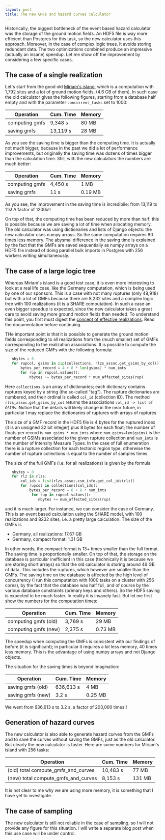 ```yaml
---
layout: post
title: The new GMFs and hazard curves calculator
---
```


Historically, the biggest bottleneck of the event based hazard calculator
was the storage of the ground motion fields. An HDF5 file
is way more efficient than Postgres for this task, so the new
calculator uses this approach. Moreover, in the case of complex logic
trees, it avoids storing redundant data. The two optimizations combined
produce an impressive (actually an insane) speedup. Let me show off the
improvement by considering a few specific cases.

The case of a single realization
--------------------------------------

Let's start from the good old [Miriam's island](
/2013/05/17/the-story-of-Miriam-island/), which is a computation with
1,792 sites and a lot of ground motion fields, (4.6 GB of them). In
such case the old calculator gives the following figures, starting
from a database half empty and with the parameter `concurrent_tasks`
set to 1000:

Operation              | Cum. Time| Memory
-----------------------|----------|--------
computing gmfs         | 9,348 s  | 80 MB
saving gmfs 	       | 13,119 s | 28 MB

As you see the saving time is bigger than the computing time. It is
actually not much bigger, because in the past we did a lot of
performance improvements, but originally the saving time was
dozens of times bigger than the calculation time. Still, with the
new calculators the numbers are much better:

Operation              | Cum. Time| Memory
-----------------------|----------|--------
computing gmfs         | 4,450 s  | 1 MB
saving gmfs 	       | 11 s     | 0.19 MB

As you see, the improvement in the saving time is incredibile: from
13,119 to 11s! A factor of 1200x!!

On top of that, the computing time has been reduced by more than half:
this is possible because we are saving a lot of time when allocating
memory. The old calculator was using dictionaries and lists of Django
objects: the new calculator uses numpy arrays. So the same computation
requires 80 times less memory. The abysmal difference in the saving time is
explained by the fact that the GMFs are saved sequentially as numpy
arrays on a HDF5 file instead of doing parallel bulk imports in
Postgres with 256 workers writing simultaneously.

The case of a large logic tree
--------------------------------

Whereas Miriam's island is a good test case, it is even more interesting
to look at a real life case, like the Germany computation,
which is being used by one of our sponsors. This is a case with not many
ruptures (only 48,918) but with a lot of GMFs because there are 8,232 sites
and a complex logic tree with 100 realizations (it is a SHARE
computation). In such a case an even bigger speedup is expected, since
the new calculator takes a great
care to avoid saving more ground motion fields than needed.
To understand this point, you first must digest the
[concept of effective realizations](http://docs.openquake.org/oq-risklib/master/effective-realizations.html). Read the documentation before continuing.

THe important point is that it is
possible to generate the ground motion fields corresponding to all
realizations from the (much smaller) set of GMFs corresponding to the
realization associations. It is possible to compute the size of the
reduced GMFs with the following formula:

```python
   nbytes = 0
   for rupcol, gsims in zip(collections, rlzs_assoc.get_gsims_by_col()):
       bytes_per_record = 4 + 8 * len(gsims) * num_imts
       for rup in rupcol.values():
           nbytes += bytes_per_record * num_affected_sites(rup)
```

Here `collections` is an array of dictionaries; each dictionary
contains ruptures keyed by a string (the so-called "tag"). The rupture
dictionaries are numbered, and their ordinal is called `col_id`
(collection ID). The method `rlzs_assoc.get_gsims_by_col` returns the
associations `col_id -> list of GSIMs`. Notice that the details will
likely change in the near future, in particular I may replace the
dictionaries of ruptures with arrays of ruptures.

The size of a GMF record in the HDF5 file is 4 bytes for the ruptured index
(it is an unsigned 32 bit integer) plus 8 bytes for each float; the number
of floats per record is `num_gsims * num_imts` where `num_gsims=len(gsims)` is the
number of GSIMs associated to the given rupture collection and `num_imts`
is the number of Intensity Measure Types.
In the case of full enumeration there is a rupture
collection for each tectonic region type, otherwise the number of
rupture collections is equal to the number of samples times 

The size of the full GMFs (i.e. for all realizations) is given by
the formula

```python
   nbytes = 0
   for rlz in rlzs:
       col_ids = list(rlzs_assoc.csm_info.get_col_ids(rlz))
       for rupcol in collections[col_ids]:
           bytes_per_record = 8 + 8 * num_imts
            for rup in rupcol.values():
               nbytes += num_affected_sites(rup)
```

and it is much larger. For instance, we can consider the case of Germany.
This is an event based calculation using the SHARE model, with 100
realizations and 8232 sites, i.e. a pretty large calculation.
The size of the GMFs is

- Germany, all realizations: 17.67 GB
- Germany, compact format: 1.31 GB

In other words, the compact format is 13+ times smaller than the
full format. The saving time is proportionally smaller. On top
of that, the storage on the database is particular inefficient
in this case (technically it is because we are storing short arrays)
so that the old calculator is storing around 46 GB of data. This
includes the ruptures, which however are smaller than the GMFs.
The saving time on the database is affected by the high level
of concurrency (I run this computation with 1000 tasks on a cluster
with 256 cores), by the fact that the database was half full, and
of course by the various database constraints (primary keys and
others). So the HDF5 saving is expected to be much faster.
In reality it is insanely fast. But let me first show the
numbers for the computation times:

Operation              | Cum. Time| Memory
-----------------------|----------|---------
computing gmfs (old)   | 3,769 s | 29 MB
computing gmfs (new)   | 2,375 s | 0.73 MB

The speedup when computing the GMFs is consistent with our findings of
before (it is significant); in particular it requires a *lot* less memory,
40 times less memory. This is the advantage of using numpy arrays and
not Django objects.

The situation for the saving times is beyond imagination:

Operation              | Cum. Time| Memory
-----------------------|-----------|-------
saving gmfs (old)      | 636,613 s | 4 MB
saving gmfs (new)      | 3.2 s   | 0.25 MB

We went from 636,613 s to 3.2 s, a factor of 200,000 times!!


Generation of hazard curves
--------------------------------

The new calculator is also able to generate hazard curves from the GMFs
and to save the curves without saving the GMFs, just as the old calculator.
But clearly the new calculator is faster. Here are
some numbers for Miriam's island with 256 tasks:


Operation              | Cum. Time| Memory
-----------------------|----------|---------
 (old) total compute_gmfs_and_curves | 10,483 s | 77 MB
 (new) total compute_gmfs_and_curves | 8,153 s | 131 MB


It is not clear to me why we are using more memory, it is something
that I have yet to investigate.


The case of sampling
--------------------------------

The new calculator is still not reliable in the case of sampling, so I
will not provide any figure for this situation. I will write a separate
blog post when this use case will be under control.
